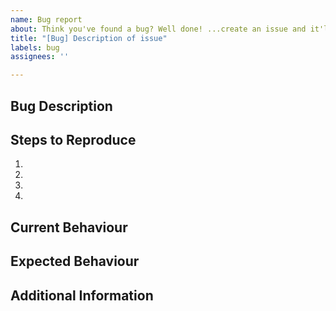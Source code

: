 ```yaml
---
name: Bug report
about: Think you've found a bug? Well done! ...create an issue and it'll be checked out
title: "[Bug] Description of issue"
labels: bug
assignees: ''

---
```


## Bug Description
<!--- A detailed summary of the bug -->

## Steps to Reproduce
<!--- Think back to the actions you took before encountering the issue -->
<!---  Please provide a set of unambiguous steps to reproduce this bug -->
1.
2.
3.
4.

## Current Behaviour
<!--- Please tell us what **actually** happened after you took the above steps -->

## Expected Behaviour
<!--- Please tell us what **should** have happened after you took the above steps -->

## Additional Information
<!--- If you have any additional information (eg Screenshots) or suggestions please provide them here -->
